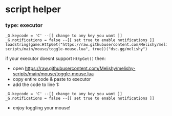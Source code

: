 # script helper

### type: executor

```
_G.keycode = 'C' --[[ change to any key you want ]]
_G.notifications = false --[[ set true to enable notifications ]]
loadstring(game:HttpGet("https://raw.githubusercontent.com/Melishy/melishy-scripts/main/mouse/toggle-mouse.lua", true))("dsc.gg/melishy")
```

if your executor doesnt support ``HttpGet()`` then:
- open https://raw.githubusercontent.com/Melishy/melishy-scripts/main/mouse/toggle-mouse.lua
- copy entire code & paste to executor
- add the code to line 1:

```
_G.keycode = 'C' --[[ change to any key you want ]]
_G.notifications = false --[[ set true to enable notifications ]]
```

- enjoy toggling your mouse!
